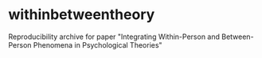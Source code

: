 # withinbetweentheory
Reproducibility archive for paper "Integrating Within-Person and Between-Person Phenomena in Psychological Theories"

